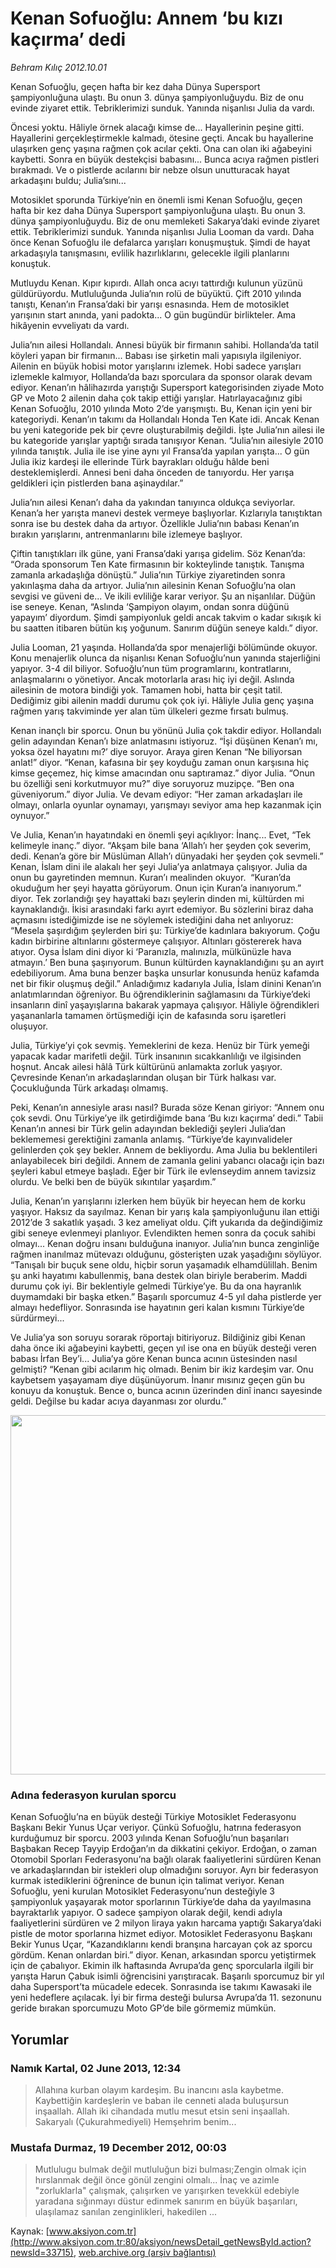 # Kenan Sofuoğlu: Annem ‘bu kızı kaçırma’ dedi

*Behram Kılıç 2012.10.01*

<div class="news-detail-text-todays">
 <div>
 </div>
 <div>
 </div>
 <div id="newsSpot">
  <font class="detail-spot">
   Kenan Sofuoğlu, geçen hafta bir kez daha Dünya Supersport şampiyonluğuna ulaştı. Bu onun 3. dünya şampiyonluğuydu. Biz de onu evinde ziyaret ettik. Tebriklerimizi sunduk. Yanında nişanlısı Julia da vardı.
  </font>
 </div>
 <div id="newsText">
  <font class="detail-text">
   <p>
    Öncesi yoktu. Hâliyle örnek alacağı kimse de... Hayallerinin peşine gitti. Hayallerini gerçekleştirmekle kalmadı, ötesine geçti. Ancak bu hayallerine ulaşırken genç yaşına rağmen çok acılar çekti. Ona can olan iki ağabeyini kaybetti. Sonra en büyük destekçisi babasını... Bunca acıya rağmen pistleri bırakmadı. Ve o pistlerde acılarını bir nebze olsun unutturacak hayat arkadaşını buldu; Julia’sını...
   </p>
   <p>
    Motosiklet sporunda Türkiye’nin en önemli ismi Kenan Sofuoğlu, geçen hafta bir kez daha Dünya Supersport şampiyonluğuna ulaştı. Bu onun 3. dünya şampiyonluğuydu. Biz de onu memleketi Sakarya’daki evinde ziyaret ettik. Tebriklerimizi sunduk. Yanında nişanlısı Julia Looman da vardı. Daha önce Kenan Sofuoğlu ile defalarca yarışları konuşmuştuk. Şimdi de hayat arkadaşıyla tanışmasını, evlilik hazırlıklarını, gelecekle ilgili planlarını konuştuk.
   </p>
   <p>
    Mutluydu Kenan. Kıpır kıpırdı. Allah onca acıyı tattırdığı kulunun yüzünü güldürüyordu. Mutluluğunda Julia’nın rolü de büyüktü. Çift 2010 yılında tanıştı, Kenan’ın Fransa’daki bir yarışı esnasında. Hem de motosiklet yarışının start anında, yani padokta... O gün bugündür birlikteler. Ama hikâyenin evveliyatı da vardı.
   </p>
   <p>
    Julia’nın ailesi Hollandalı. Annesi büyük bir firmanın sahibi. Hollanda’da tatil köyleri yapan bir firmanın... Babası ise şirketin mali yapısıyla ilgileniyor. Ailenin en büyük hobisi motor yarışlarını izlemek. Hobi sadece yarışları izlemekle kalmıyor, Hollanda’da bazı sporculara da sponsor olarak devam ediyor. Kenan’ın hâlihazırda yarıştığı Supersport kategorisinden ziyade Moto GP ve Moto 2 ailenin daha çok takip ettiği yarışlar. Hatırlayacağınız gibi Kenan Sofuoğlu, 2010 yılında Moto 2’de yarışmıştı. Bu, Kenan için yeni bir kategoriydi. Kenan’ın takımı da Hollandalı Honda Ten Kate idi. Ancak Kenan bu yeni kategoride pek bir çevre oluşturabilmiş değildi. İşte Julia’nın ailesi ile bu kategoride yarışlar yaptığı sırada tanışıyor Kenan. “Julia’nın ailesiyle 2010 yılında tanıştık. Julia ile ise yine aynı yıl Fransa’da yapılan yarışta... O gün Julia ikiz kardeşi ile ellerinde Türk bayrakları olduğu hâlde beni desteklemişlerdi. Annesi beni daha önceden de tanıyordu. Her yarışa geldikleri için pistlerden bana aşinaydılar.”
   </p>
   <p>
    Julia’nın ailesi Kenan’ı daha da yakından tanıyınca oldukça seviyorlar. Kenan’a her yarışta manevi destek vermeye başlıyorlar. Kızlarıyla tanıştıktan sonra ise bu destek daha da artıyor. Özellikle Julia’nın babası Kenan’ın bırakın yarışlarını, antrenmanlarını bile izlemeye başlıyor.
   </p>
   <p>
    Çiftin tanıştıkları ilk güne, yani Fransa’daki yarışa gidelim. Söz Kenan’da: “Orada sponsorum Ten Kate firmasının bir kokteylinde tanıştık. Tanışma zamanla arkadaşlığa dönüştü.” Julia’nın Türkiye ziyaretinden sonra yakınlaşma daha da artıyor. Julia’nın ailesinin Kenan Sofuoğlu’na olan sevgisi ve güveni de... Ve ikili evliliğe karar veriyor. Şu an nişanlılar. Düğün ise seneye. Kenan, “Aslında ‘Şampiyon olayım, ondan sonra düğünü yapayım’ diyordum. Şimdi şampiyonluk geldi ancak takvim o kadar sıkışık ki bu saatten itibaren bütün kış yoğunum. Sanırım düğün seneye kaldı.” diyor.
   </p>
   <p>
    Julia Looman, 21 yaşında. Hollanda’da spor menajerliği bölümünde okuyor. Konu menajerlik olunca da nişanlısı Kenan Sofuoğlu’nun yanında stajerliğini yapıyor. 3-4 dil biliyor. Sofuoğlu’nun tüm programlarını, kontratlarını, anlaşmalarını o yönetiyor. Ancak motorlarla arası hiç iyi değil. Aslında ailesinin de motora bindiği yok. Tamamen hobi, hatta bir çeşit tatil. Dediğimiz gibi ailenin maddi durumu çok çok iyi. Hâliyle Julia genç yaşına rağmen yarış takviminde yer alan tüm ülkeleri gezme fırsatı bulmuş.
   </p>
   <p>
    Kenan inançlı bir sporcu. Onun bu yönünü Julia çok takdir ediyor. Hollandalı gelin adayından Kenan’ı bize anlatmasını istiyoruz. “İşi düşünen Kenan’ı mı, yoksa özel hayatını mı?’ diye soruyor. Araya giren Kenan “Ne biliyorsan anlat!” diyor. “Kenan, kafasına bir şey koyduğu zaman onun karşısına hiç kimse geçemez, hiç kimse amacından onu saptıramaz.” diyor Julia. “Onun bu özelliği seni korkutmuyor mu?” diye soruyoruz muzipçe. “Ben ona güveniyorum.” diyor Julia. Ve devam ediyor: “Her zaman arkadaşları ile olmayı, onlarla oyunlar oynamayı, yarışmayı seviyor ama hep kazanmak için oynuyor.”
   </p>
   <p>
    Ve Julia, Kenan’ın hayatındaki en önemli şeyi açıklıyor: İnanç... Evet, “Tek kelimeyle inanç.” diyor. “Akşam bile bana ‘Allah’ı her şeyden çok severim, dedi. Kenan’a göre bir Müslüman Allah’ı dünyadaki her şeyden çok sevmeli.” Kenan, İslam dini ile alakalı her şeyi Julia’ya anlatmaya çalışıyor. Julia da onun bu gayretinden memnun. Kuran’ı mealinden okuyor.  “Kuran’da okuduğum her şeyi hayatta görüyorum. Onun için Kuran’a inanıyorum.” diyor. Tek zorlandığı şey hayattaki bazı şeylerin dinden mi, kültürden mi kaynaklandığı. İkisi arasındaki farkı ayırt edemiyor. Bu sözlerini biraz daha açmasını istediğimizde ise ne söylemek istediğini daha net anlıyoruz: “Mesela şaşırdığım şeylerden biri şu: Türkiye’de kadınlara bakıyorum. Çoğu kadın birbirine altınlarını göstermeye çalışıyor. Altınları göstererek hava atıyor. Oysa İslam dini diyor ki ‘Paranızla, malınızla, mülkünüzle hava atmayın.’ Ben buna şaşırıyorum. Bunun kültürden kaynaklandığını şu an ayırt edebiliyorum. Ama buna benzer başka unsurlar konusunda henüz kafamda net bir fikir oluşmuş değil.” Anladığımız kadarıyla Julia, İslam dinini Kenan’ın anlatımlarından öğreniyor. Bu öğrendiklerinin sağlamasını da Türkiye’deki insanların dinî yaşayışlarına bakarak yapmaya çalışıyor. Hâliyle öğrendikleri yaşananlarla tamamen örtüşmediği için de kafasında soru işaretleri oluşuyor.
   </p>
   <p>
    Julia, Türkiye’yi çok sevmiş. Yemeklerini de keza. Henüz bir Türk yemeği yapacak kadar marifetli değil. Türk insanının sıcakkanlılığı ve ilgisinden hoşnut. Ancak ailesi hâlâ Türk kültürünü anlamakta zorluk yaşıyor. Çevresinde Kenan’ın arkadaşlarından oluşan bir Türk halkası var. Çocukluğunda Türk arkadaşı olmamış.
   </p>
   <p>
    Peki, Kenan’ın annesiyle arası nasıl? Burada söze Kenan giriyor: “Annem onu çok sevdi. Onu Türkiye’ye ilk getirdiğimde bana ‘Bu kızı kaçırma’ dedi.” Tabii Kenan’ın annesi bir Türk gelin adayından beklediği şeyleri Julia’dan beklememesi gerektiğini zamanla anlamış. “Türkiye’de kayınvalideler gelinlerden çok şey bekler. Annem de bekliyordu. Ama Julia bu beklentileri anlayabilecek biri değildi. Annem de zamanla gelini yabancı olacağı için bazı şeyleri kabul etmeye başladı. Eğer bir Türk ile evlenseydim annem tavizsiz olurdu. Ve belki ben de büyük sıkıntılar yaşardım.”
   </p>
   <p>
    Julia, Kenan’ın yarışlarını izlerken hem büyük bir heyecan hem de korku yaşıyor. Haksız da sayılmaz. Kenan bir yarış kala şampiyonluğunu ilan ettiği 2012’de 3 sakatlık yaşadı. 3 kez ameliyat oldu. Çift yukarıda da değindiğimiz gibi seneye evlenmeyi planlıyor. Evlendikten hemen sonra da çocuk sahibi olmayı... Kenan doğru insanı bulduğuna inanıyor. Julia’nın bunca zenginliğe rağmen inanılmaz mütevazı olduğunu, gösterişten uzak yaşadığını söylüyor. “Tanışalı bir buçuk sene oldu, hiçbir sorun yaşamadık elhamdülillah. Benim şu anki hayatımı kabullenmiş, bana destek olan biriyle beraberim. Maddi durumu çok iyi. Bir beklentiyle gelmedi Türkiye’ye. Bu da ona hayranlık duymamdaki bir başka etken.” Başarılı sporcumuz 4-5 yıl daha pistlerde yer almayı hedefliyor. Sonrasında ise hayatının geri kalan kısmını Türkiye’de sürdürmeyi...
   </p>
   <p>
    Ve Julia’ya son soruyu sorarak röportajı bitiriyoruz. Bildiğiniz gibi Kenan daha önce iki ağabeyini kaybetti, geçen yıl ise ona en büyük desteği veren babası İrfan Bey’i... Julia’ya göre Kenan bunca acının üstesinden nasıl gelmişti? “Kenan gibi acılarım hiç olmadı. Benim bir ikiz kardeşim var. Onu kaybetsem yaşayamam diye düşünüyorum. İnanır mısınız geçen gün bu konuyu da konuştuk. Bence o, bunca acının üzerinden dinî inancı sayesinde geldi. Değilse bu kadar acıya dayanması zor olurdu.”
   </p>
   <p>
    <img alt="" height="575" src="http://web.archive.org/web/20131030021123im_/http://medya.aksiyon.com.tr/aksiyon/2012/10/01/behram-kenan-1.jpg"/>
   </p>
   <p>
   </p>
   <h3>
    Adına federasyon kurulan sporcu
   </h3>
   <p>
    Kenan Sofuoğlu’na en büyük desteği Türkiye Motosiklet Federasyonu Başkanı Bekir Yunus Uçar veriyor. Çünkü Sofuoğlu, hatrına federasyon kurduğumuz bir sporcu. 2003 yılında Kenan Sofuoğlu’nun başarıları Başbakan Recep Tayyip Erdoğan’ın da dikkatini çekiyor. Erdoğan, o zaman Otomobil Sporları Federasyonu’na bağlı olarak faaliyetlerini sürdüren Kenan ve arkadaşlarından bir istekleri olup olmadığını soruyor. Ayrı bir federasyon kurmak istediklerini öğrenince de bunun için talimat veriyor. Kenan Sofuoğlu, yeni kurulan Motosiklet Federasyonu’nun desteğiyle 3 şampiyonluk yaşayarak motor sporlarının Türkiye’de daha da yayılmasına bayraktarlık yapıyor. O sadece şampiyon olarak değil, kendi adıyla faaliyetlerini sürdüren ve 2 milyon liraya yakın harcama yaptığı Sakarya’daki pistle de motor sporlarına hizmet ediyor. Motosiklet Federasyonu Başkanı Bekir Yunus Uçar, “Kazandıklarını kendi branşına harcayan çok az sporcu gördüm. Kenan onlardan biri.” diyor. Kenan, arkasından sporcu yetiştirmek için de çabalıyor. Ekimin ilk haftasında Avrupa’da genç sporcularla ilgili bir yarışta Harun Çabuk isimli öğrencisini yarıştıracak. Başarılı sporcumuz bir yıl daha Supersport’ta mücadele edecek. Sonrasında ise takımı Kawasaki ile yeni hedeflere açılacak. İyi bir firma desteği bulursa Avrupa’da 11. sezonunu geride bırakan sporcumuzu Moto GP’de bile görmemiz mümkün.
   </p>
  </font>
 </div>
 <div>
 </div>
 <div>
 </div>
</div>


## Yorumlar

### Namık Kartal, 02 June 2013, 12:34
> Allahına kurban olayım kardeşim. Bu inancını asla kaybetme. Kaybettiğin kardeşlerin ve baban ile cenneti alada buluşursun inşaallah. Allah iki cihandada mutlu mesut etsin seni inşaallah. Sakaryalı (Çukurahmediyeli) Hemşehrim benim...

### Mustafa Durmaz, 19 December 2012, 00:03
> Mutlulugu bulmak değil mutluluğun bizi bulması;Zengin olmak için hırslanmak değil önce gönül zengini olmalı... İnaç ve azimle "zorluklarla" çalışmak, çalışırken ve yarışırken tevekkül edebiyle yaradana sığınmayı düstur edinmek sanırım en büyük başarıları, ulaşılamaz sanılan zenginlikleri, hakedilen ...

Kaynak: [www.aksiyon.com.tr](http://www.aksiyon.com.tr:80/aksiyon/newsDetail_getNewsById.action?newsId=33715), [web.archive.org (arşiv bağlantısı)](http://web.archive.org/web/20131030021123/http://www.aksiyon.com.tr:80/aksiyon/newsDetail_getNewsById.action?newsId=33715)
